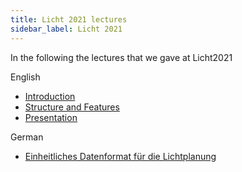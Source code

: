 ```yaml
---
title: Licht 2021 lectures
sidebar_label: Licht 2021
---
```


In the following the lectures that we gave at Licht2021

English

- [Introduction](https://github.com/globallightingdata/website/files/6376718/LICHT2021_Paper_GLDF_RH210304.pdf)
- [Structure and Features](https://github.com/globallightingdata/website/files/6376708/GLDF.Unified.Data.Format.Introduction.to.Structur.and.Characteristics.pdf)
- [Presentation](https://github.com/globallightingdata/website/files/6376715/GLDF.Webinar.EN.pdf)

German

- [Einheitliches Datenformat für die Lichtplanung](https://github.com/globallightingdata/website/files/6376716/LICHT2021_Datenformat_Geo_RH210322.pdf)
